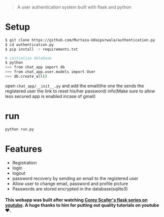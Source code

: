 > A user authentication system built with flask and python

# Setup
```bash
$ git clone https://github.com/Murtaza-Udaipurwala/authentication.py
$ cd authentication.py
$ pip install -r requirements.txt

# initialise database
$ python
>>> from chat_app import db
>>> from chat_app.user.models import User
>>> db.create_all()
```
open `chat_app/__init__.py` and add the email(the one the sends the registered user the link to reset his/her password) info(Make sure to allow less secured app is enabled incase of gmail)

# run
```bash
python run.py
```

# Features
* Registration
* login
* logout
* password recovery by sending an email to the registered user
* Allow user to change email, password and profile picture
* Passwords are stored encrypted in the database(sqlite3)

#### This webapp was built after watching [Corey Scafer's flask series on youtube](https://www.youtube.com/watch?v=MwZwr5Tvyxo&list=PL-osiE80TeTs4UjLw5MM6OjgkjFeUxCYH). A huge thanks to him for putting out quality tutorials on youtube❤️.
